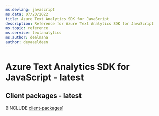 ```yaml
---
ms.devlang: javascript
ms.data: 07/20/2022
title: Azure Text Analytics SDK for JavaScript
description: Reference for Azure Text Analytics SDK for JavaScript
ms.topic: reference
ms.service: textanalytics
ms.author: dealmaha
author: deyaaeldeen
---
```

# Azure Text Analytics SDK for JavaScript - latest

## Client packages - latest
[!INCLUDE [client-packages](text-analytics-client-index.md)]
